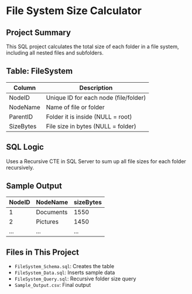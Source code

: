 #  File System Size Calculator

##  Project Summary
This SQL project calculates the total size of each folder in a file system, including all nested files and subfolders.

##  Table: FileSystem

| Column     | Description                            |
|------------|----------------------------------------|
| NodeID     | Unique ID for each node (file/folder) |
| NodeName   | Name of file or folder                |
| ParentID   | Folder it is inside (NULL = root)     |
| SizeBytes  | File size in bytes (NULL = folder)    |

##  SQL Logic
Uses a Recursive CTE in SQL Server to sum up all file sizes for each folder recursively.

##  Sample Output

| NodeID | NodeName     | sizeBytes |
|--------|--------------|-----------|
| 1      | Documents    | 1550      |
| 2      | Pictures     | 1450      |
| ...    | ...          | ...       |

##  Files in This Project
- `FileSystem_Schema.sql`: Creates the table
- `FileSystem_Data.sql`: Inserts sample data
- `FileSystem_Query.sql`: Recursive folder size query
- `Sample_Output.csv`: Final output
